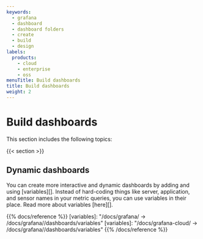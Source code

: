 ```yaml
---
keywords:
  - grafana
  - dashboard
  - dashboard folders
  - create
  - build
  - design
labels:
  products:
    - cloud
    - enterprise
    - oss
menuTitle: Build dashboards
title: Build dashboards
weight: 2
---
```


# Build dashboards

This section includes the following topics:

{{< section >}}

## Dynamic dashboards

You can create more interactive and dynamic dashboards by adding and using [variables][]. Instead of hard-coding things like server, application, and sensor names in your metric queries, you can use variables in their place. Read more about variables [here][].

{{% docs/reference %}}
[variables]: "/docs/grafana/ -> /docs/grafana/<GRAFANA VERSION>/dashboards/variables"
[variables]: "/docs/grafana-cloud/ -> /docs/grafana/<GRAFANA VERSION>/dashboards/variables"
{{% /docs/reference %}}
